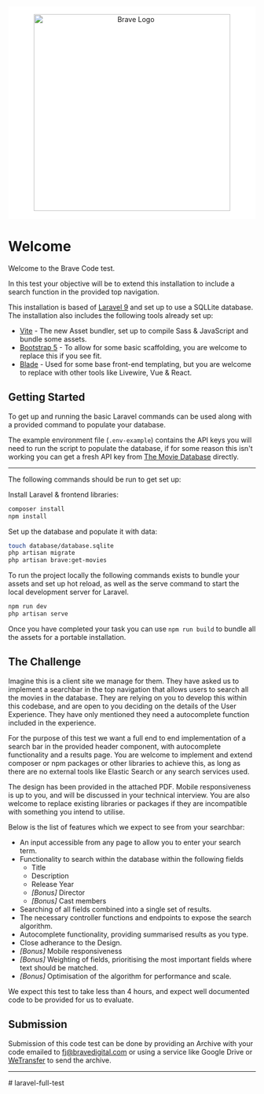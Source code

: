 <p style="background: white; padding: 1rem; text-align: center"><img src="https://www.bravedigital.com/wp-content/themes/bravetheme2017/assets/images/logo.svg" width="400" alt="Brave Logo"></p>

# Welcome

Welcome to the Brave Code test.

In this test your objective will be to extend this installation to include a search function 
in the provided top navigation.

This installation is based of [Laravel 9](https://laravel.com/docs/9.x/) and set up to use a 
SQLLite database. The installation also includes the following tools already set up:

- [Vite](https://laravel.com/docs/9.x/vite) - The new Asset bundler, set up to compile Sass & JavaScript and bundle some assets.
- [Bootstrap 5](https://getbootstrap.com/docs/5.0/getting-started/introduction/) - To allow for some basic scaffolding, you are welcome to replace this if you see fit.
- [Blade](https://laravel.com/docs/9.x/blade) - Used for some base front-end templating, but you are welcome to replace with other tools like Livewire, Vue & React.

## Getting Started

To get up and running the basic Laravel commands can be used along with a provided command 
to populate your database.

The example environment file (`.env-example`) contains the API keys you will need to run the 
script to populate the database, if for some reason this isn't working you can get a fresh
API key from [The Movie Database](https://developers.themoviedb.org/3/getting-started) directly.

---
The following commands should be run to get set up:

Install Laravel & frontend libraries:
```bash
composer install
npm install
```

Set up the database and populate it with data:
```bash
touch database/database.sqlite
php artisan migrate
php artisan brave:get-movies
```

To run the project locally the following commands exists to bundle your assets and set up hot reload,
as well as the serve command to start the local development server for Laravel.

```bash
npm run dev
php artisan serve
```

Once you have completed your task you can use `npm run build` to bundle  all the assets for a portable installation.

## The Challenge

Imagine this is a client site we manage for them. They have asked us to implement a searchbar in the top navigation
that allows users to search all the movies in the database. They are relying on you to develop this within this
codebase, and are open to you deciding on the details of the User Experience. They have only mentioned they need a
autocomplete function included in the experience.

For the purpose of this test we want a full end to end implementation of a search bar in the provided header component,
with  autocomplete functionality and a results page. You are welcome to implement and extend composer or npm packages or
other libraries to achieve this, as long as there are no external tools like Elastic Search or any search services
used.

The design has been provided in the attached PDF. Mobile responsiveness is up to you, and will be discussed in your
technical interview. You are also welcome to replace existing libraries or packages if they are incompatible with something you intend to
utilise.

Below is the list of features which we expect to see from your searchbar:

- An input accessible from any page to allow you to enter your search term.
- Functionality to search within the database within the following fields
  - Title
  - Description
  - Release Year
  - *[Bonus]* Director
  - *[Bonus]* Cast members
- Searching of all fields combined into a single set of results.
- The necessary controller functions and endpoints to expose the search algorithm.
- Autocomplete functionality, providing summarised results as you type.
- Close adherance to the Design.
- *[Bonus]* Mobile responsiveness
- *[Bonus]* Weighting of fields, prioritising the most important fields where text should be matched.
- *[Bonus]* Optimisation of the algorithm for performance and scale.

We expect this test to take less than 4 hours, and expect well documented code to be provided for us to evaluate.

## Submission

Submission of this code test can be done by providing an Archive with your code emailed to [fj@bravedigital.com](mailto:fj@bravedigital.com) 
or using a service like Google Drive or [WeTransfer](https://wetransfer.com/) to send the archive.

---
#   l a r a v e l - f u l l - t e s t  
 